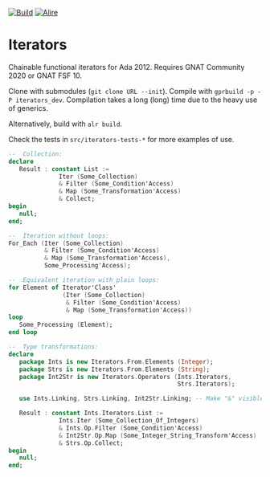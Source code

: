 [![Build](https://github.com/mosteo/iterators/workflows/CI%20linux/badge.svg)](https://github.com/mosteo/iterators/actions?workflow=CI+linux)
[![Alire](https://img.shields.io/endpoint?url=https://alire.ada.dev/badges/iterators.json)](https://alire.ada.dev/crates/iterators.html)

# Iterators
Chainable functional iterators for Ada 2012. Requires GNAT Community 2020 or GNAT FSF 10.

Clone with submodules (`git clone URL --init`). Compile with `gprbuild -p -P iterators_dev`. Compilation takes a long (long) time due
to the heavy use of generics.

Alternatively, build with `alr build`.

Check the tests in `src/iterators-tests-*` for more examples of use.

```Ada
--  Collection:
declare
   Result : constant List :=
              Iter (Some_Collection)
              & Filter (Some_Condition'Access)
              & Map (Some_Transformation'Access)
              & Collect;
begin
   null;
end;

--  Iteration without loops:
For_Each (Iter (Some_Collection)
          & Filter (Some_Condition'Access)
          & Map (Some_Transformation'Access),
          Some_Processing'Access);

--  Equivalent iteration with plain loops:
for Element of Iterator'Class'
               (Iter (Some_Collection)
                & Filter (Some_Condition'Access)
                & Map (Some_Transformation'Access))
loop
   Some_Processing (Element);
end loop

--  Type transformations:
declare
   package Ints is new Iterators.From.Elements (Integer);
   package Strs is new Iterators.From.Elements (String);
   package Int2Str is new Iterators.Operators (Ints.Iterators, 
                                               Strs.Iterators);

   use Ints.Linking, Strs.Linking, Int2Str.Linking; -- Make "&" visible

   Result : constant Ints.Iterators.List :=
              Ints.Iter (Some_Collection_Of_Integers)
              & Ints.Op.Filter (Some_Condition'Access)
              & Int2Str.Op.Map (Some_Integer_String_Transform'Access)
              & Strs.Op.Collect;
begin
   null;
end;
```
